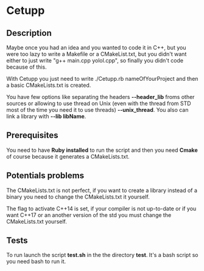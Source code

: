 # Cetupp
## Description
Maybe once you had an idea and you wanted to code it in C++, but you were too lazy to write a Makefile or a CMakeList.txt, but you didn't want either to just write "g++ main.cpp yolol.cpp", so finally you didn't code because of this.

With Cetupp you just need to write ./Cetupp.rb nameOfYourProject and then a basic CMakeLists.txt is created.

You have few options like separating the headers __--header_lib__ froms other sources or allowing to use thread on Unix (even with the thread from STD most of the time you need it to use threads) __--unix_thread__. You also can link a library with __--lib libName__.

## Prerequisites
You need to have __Ruby installed__ to run the script and then you need __Cmake__ of course because it generates a CMakeLists.txt.

## Potentials problems
The CMakeLists.txt is not perfect, if you want to create a library instead of a binary you need to change the CMakeLists.txt it yourself.

The flag to activate C++14 is set, if your compiler is not up-to-date or if you want C++17 or an another version of the std you must change the CMakeLists.txt yourself.

## Tests
To run launch the script __test.sh__ in the the directory __test__. It's a bash script so you need bash to run it.